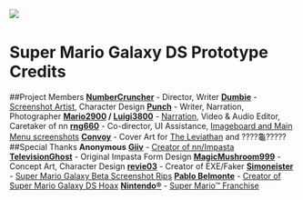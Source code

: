 ![ㅤㅤㅤㅤ](https://files.catbox.moe/tdprcu.png)
# Super Mario Galaxy DS Prototype Credits
##Project Members
**[NumberCruncher](https://numbercruncher.newgrounds.com/)** - Director, Writer
**[Dumbie](https://dumbiedumbie.newgrounds.com/)** - [Screenshot Artist](https://www.newgrounds.com/art/view/dumbiedumbie/super-mario-galaxy-ds), Character Design
**[Punch](https://ohhowboringofme56.newgrounds.com/)** - Writer, Narration, Photographer
**[Mario2900](https://www.youtube.com/@Mario2900) / [Luigi3800](https://www.youtube.com/@Luigi2900)** - [Narr](https://www.newgrounds.com/audio/listen/1275283)[ation](https://www.youtube.com/watch?v=3-RJh5lTHMQ), Video & Audio Editor, Caretaker of nn
**[rng660](https://rng660.newgrounds.com/)** - Co-director, UI Assistance, [Imageboard and Main Menu screenshots](https://www.newgrounds.com/art/view/rng660/mario-if-he-was-more-evil-than-that-time-when-he-stepped-on-luigi-s-shoe)
**[Convoy](https://convoy1709.newgrounds.com/)** - Cover Art for [The Leviathan](https://www.newgrounds.com/art/view/convoy1709/the-leviathan-cover-art) and ????龜?????
##Special Thanks
**Anonymous**
**[Giiv](https://m.youtube.com/channel/UCJHYXefsQLKRMhhtkii_TKw)** - [Creator of nn/Impasta](https://rentry.org/impastann)
**[TelevisionGhost](https://televisionghost.newgrounds.com/)** - Original Impasta Form Design
**[MagicMushroom999](https://magicmushroom999.newgrounds.com/)** - Concept Art, Character Design
**[revie03](https://revie03.newgrounds.com/)** - Creator of EXE/Faker
**[Simoneister](https://wiki.mfgg.net/index.php?title=Simoneister)** - [Super Mario Galaxy Beta Screenshot Rips](https://shorturl.at/rRWX0)
**[Pablo Belmonte](https://www.youtube.com/@Pabl0Belm0nte)** - [Creator of Super Mario Galaxy DS Hoax](https://youtu.be/EfHDSrNjUA8?si=sGDOnacCfaCrjnMt)
**[Nintendo®](https://www.nintendo.com/)** - [Super Mario™ Franchise](https://www.nintendo.com/us/store/products/super-mario-bros-wonder-switch/)
